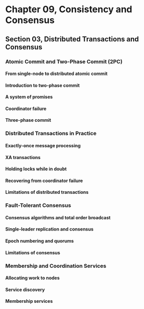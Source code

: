 # Chapter 09, Consistency and Consensus

## Section 03, Distributed Transactions and Consensus

### Atomic Commit and Two-Phase Commit (2PC)

#### From single-node to distributed atomic commit

#### Introduction to two-phase commit

#### A system of promises

#### Coordinator failure

#### Three-phase commit

### Distributed Transactions in Practice

#### Exactly-once message processing

#### XA transactions

#### Holding locks while in doubt

#### Recovering from coordinator failure

#### Limitations of distributed transactions

### Fault-Tolerant Consensus

#### Consensus algorithms and total order broadcast

#### Single-leader replication and consensus

#### Epoch numbering and quorums

#### Limitations of consensus

### Membership and Coordination Services

#### Allocating work to nodes

#### Service discovery

#### Membership services
